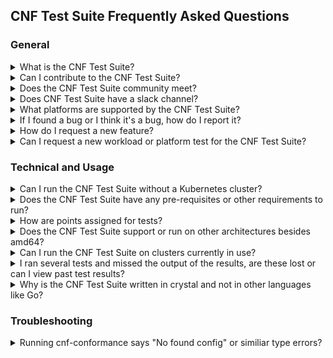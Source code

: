 CNF Test Suite Frequently Asked Questions 
---

### General
<details> <summary>What is the CNF Test Suite?</summary>
<p>

 - The CNF Conformance program enables interoperability of Cloud native Network Functions (CNFs) from multiple vendors running on top of Kubernetes. The CNF Test Suite's goal is to provide an open source test suite to demonstrate conformance and implementation of best practices for both open and closed source Cloud Native Network Functions.

</p>
</details>

<details> <summary>Can I contribute to the CNF Test Suite?</summary>
<p>

 - Yes. You can start by reading the [CNF Test Suite Contributing Guidelines](https://github.com/cncf/cnf-conformance/blob/main/CONTRIBUTING.md).

</p>
</details>

<details> <summary>Does the CNF Test Suite community meet?</summary>
<p>

 - Yes. The CNF Test Suite team meets once a week on Thursdays at 14:15-15:00 UTC. You can find more info about the meeting [here.](https://github.com/cncf/cnf-conformance/blob/main/CONTRIBUTING.md#community-meeting)

</p>
</details>

<details> <summary>Does CNF Test Suite have a slack channel?</summary>
<p>

 - Yes. We have two channels on [https://slack.cncf.io/](https://slack.cncf.io/), cnf-testsuite and cnf-testsuite-dev.

</p>
</details>

<details> <summary>What platforms are supported by the CNF Test Suite?</summary>
<p>

 - The CNF Test Suite runs on most major Linux distributions and WSL (Windows Subsystem for Linux). 

</p>
</details>

<details> <summary>If I found a bug or I think it's a bug, how do I report it?</summary>
<p>

 - If you would like to report a bug, please create a [new issue](https://github.com/cncf/cnf-conformance/issues/new?assignees=&labels=bug&template=bug-report.md&title=%5BBUG%5D) (using the **Bug Report** Template).

</p>
</details>

<details> <summary>How do I request a new feature?</summary>
<p>

 - If you would like to request an enhancement, please create a [new issue](https://github.com/cncf/cnf-conformance/issues/new?assignees=&labels=enhancement&template=feature-request.md&title=%5BFeature%5D) (using the **Feature Request** Template).

</p>
</details>

<details> <summary>Can I request a new workload or platform test for the CNF Test Suite?</summary>
<p>

 - Yes. If you would like to request a new workload test, please create a [new issue](https://github.com/cncf/cnf-conformance/issues/new?assignees=&labels=workload&template=new-workload-test.md&title=%5BWorkload%5D) (using the **New Workload Test** Template) or create a [new issue](https://github.com/cncf/cnf-conformance/issues/new?assignees=&labels=platform&template=new-platform-test.md&title=%5BPlatform%5D) (using the **New Platform Test** Template).

</p>
</details>

### Technical and Usage
<details> <summary>Can I run the CNF Test Suite without a Kubernetes cluster?</summary>
<p>

 - In simple terms, no. You need some type of Kubernetes (K8s) cluster whether it's bare metal, kind, Docker and so on to run the CNF Test Suite against your CNF.

</p>
</details>

<details> <summary>Does the CNF Test Suite have any pre-requisites or other requirements to run?</summary>
<p>

 - Yes. There are a few requirements for the CNF Test Suite. You can read about the requirements in the [INSTALL Guide](https://github.com/cncf/cnf-conformance/blob/main/INSTALL.md#prerequisites).

</p>
</details>

<details> <summary>How are points assigned for tests?</summary>
<p>

 - Points are different for each test and workload but in general terms, pass defaults to 5 and fail is a -1. See [points.yml](https://github.com/cncf/cnf-conformance/blob/main/embedded_files/points.yml) for more details on the different points for default scoring.

</p>
</details>

<details> <summary>Does the CNF Test Suite support or run on other architectures besides amd64?</summary>
<p>

 - Not currently at this time.

</p>
</details>

<details> <summary>Can I run the CNF Test Suite on clusters currently in use?</summary>
<p>

 - Yes but it's not recommended. There is a destructive option that will test your nodes with reboots and recovery. We recommend that tests are run in an environment that is not currently used by others, typically in a test or dev environment setting.

</p>
</details>

<details> <summary>I ran several tests and missed the output of the results, are these lost or can I view past test results?</summary>
<p>

 - All test results are stored in the results/ directory of where you installed the CNF Test Suite in yaml format.

</p>
</details>

<details> <summary>Why is the CNF Test Suite written in crystal and not in other languages like Go?</summary>
<p>

 - The short answer is Crystal fit the criteria we looked at in a language at the time which needed to run external programs/test suites and internal tests - [Taylor Carpenter](https://app.slack.com/client/T08PSQ7BQ/G019HM3K54H/user_profile/U7HCKCW90) via https://slack.cncf.io/ 
 - Usability for Humans - Crystal, puts readablility for humans as a priority, which is why its syntax heavily inspired by Ruby.
 - Type checking system to help humans catch their errors earlier
 - Compiled language for portability, reduced size, and performance
 - Metaprogramming through Crystal's powerful macro system
 - Concurrency throughy green threads, called fiberes, which communicate over channels like Go lang and Clojure
 - Dependency management for libraries and applications via the [crystal manager Shards](https://github.com/crystal-lang/shards)

</p>
</details>


### Troubleshooting
<details> <summary>Running cnf-conformance says "No found config" or similiar type errors?</summary>
<p>

 - This may indicate that you are not pointing to a valid cnf-conformance.yml config file for your CNF. You may want to read or review the [INSTALL](https://github.com/cncf/cnf-conformance/blob/main/INSTALL.md) instructions or the [USAGE Documentation](https://github.com/cncf/cnf-conformance/blob/main/USAGE.md). 

</p>
</details>
